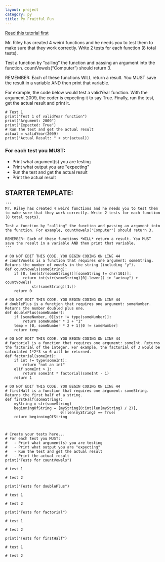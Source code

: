 ```yaml
---
layout: project
category: py
title: Py Fruitful Fun
---
```

[Read this tutorial first](https://bradleycodeu.github.io/apcsp/py/pythonfunctions)

Mr. Riley has created 4 weird functions and he needs you to test them to make sure that they work correctly. Write 2 tests for each function (8 total tests).

Test a function by “calling” the function and passing an argument into the function. countVowels(“Computer”) should return 3.

REMEMBER: Each of these functions WILL return a result. You MUST save the result in a variable AND then print that variable.

For example, the code below would test a validYear function. With the argument 2009, the coder is expecting it to say True. Finally, run the test, get the actual result and print it.

```
# Test 1
print("Test 1 of validYear function")
print("Argument: 2009")
print("Expected: True")
# Run the test and get the actual result
actual = validYear(2009)
print("Actual Result: " + str(actual))
```

### For each test you MUST:
  - Print what argument(s) you are testing
  - Print what output you are "expecting"
  - Run the test and get the actual result
  - Print the actual result

## STARTER TEMPLATE:
```
'''
Mr. Riley has created 4 weird functions and he needs you to test them to make sure that they work correctly. Write 2 tests for each function (8 total tests).

Test a function by "calling" the function and passing an argument into the function. For example, countVowels("Computer") should return 3.

REMEMBER: Each of these functions *WILL* return a result. You MUST save the result in a variable AND then print that variable.
'''

# DO NOT EDIT THIS CODE. YOU BEGIN CODING ON LINE 44
# countVowels is a function that requires one argument: someString. Returns the number of vowels in the string (including "y").
def countVowels(someString):
    if [0, len(str(someString))][someString != chr(101)]:
        return int(str(someString)[0].lower() in "aeiouy") + countVowels(
            str(someString)[1:])
    return 0

# DO NOT EDIT THIS CODE. YOU BEGIN CODING ON LINE 44
# doublePlus is a function that requires one argument: someNumber. Returns the number doubled plus one.
def doublePlus(someNumber):
    if [someNumber, 0][str != type(someNumber)]:
        return someNumber * 2 + "1"
    temp = [0, someNumber * 2 + 1][0 != someNumber]
    return temp

# DO NOT EDIT THIS CODE. YOU BEGIN CODING ON LINE 44
# factorial is a function that requires one argument: someInt. Returns the factorial of the integer. For example, the factorial of 3 would be calculated 1*2*3 so 6 will be returned.
def factorial(someInt):
    if int != type(someInt):
        return "not an int"
    elif someInt > 1:
        return someInt * factorial(someInt - 1)
    return 1

# DO NOT EDIT THIS CODE. YOU BEGIN CODING ON LINE 44
# firstHalf is a function that requires one argument: someString. Returns the first half of a string.
def firstHalf(someString):
    myString = str(someString)
    beginningOfString = [myString[0:int(len(myString) / 2)],
                         0][len(myString) == True]
    return beginningOfString


  
# Create your tests here...
# For each test you MUST:
#   - Print what argument(s) you are testing
#   - Print what output you are "expecting"
#   - Run the test and get the actual result
#   - Print the actual result
print("Tests for countVowels")

# test 1

# test 2

print("Tests for doublePlus")

# test 1

# test 2

print("Tests for factorial")

# test 1

# test 2

print("Tests for firstHalf")

# test 1

# test 2

```
